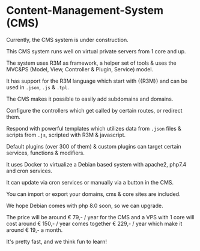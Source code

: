 # Content-Management-System (CMS)

Currently, the CMS system is under construction.

This CMS system runs well on virtual private servers from 1 core and up.

The system uses R3M as framework, a helper set of tools & uses the MVC&PS (Model, View, Controller & Plugin, Service) model.

It has support for the R3M language which start with {{R3M}} and can be used in `.json`, `.js` & `.tpl`.

The CMS makes it possible to easily add subdomains and domains.

Configure the controllers which get called by certain routes, or redirect them.

Respond with powerful templates which utilizes data from `.json` files & scripts from `.js`, scripted with R3M & javascript.

Default plugins (over 300 of them) & custom plugins can target certain services, functions & modifiers. 

It uses Docker to virtualize a Debian based system with apache2, php7.4 and cron services.

It can update via cron services or manually via a button in the CMS.

You can import or export your domains, cms & core sites are included. 

We hope Debian comes with php 8.0 soon, so we can upgrade.

The price will be around &euro; 79,- / year for the CMS and a VPS with 1 core will cost around &euro; 150,- / year comes together &euro; 229,- / year which make it around &euro; 19,- a month.

It's pretty fast, and we think fun to learn!
